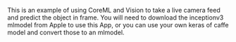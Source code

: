 This is an example of using CoreML and Vision to take a live camera feed and predict the object in frame. You will need to download the inceptionv3 mlmodel from Apple to use this App, or you can use your own keras of caffe model and convert those to an mlmodel.
